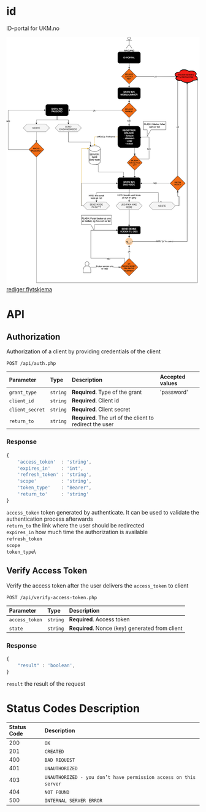 # id
ID-portal for UKM.no

![Midlertidig flytskjema](Flytskjema.png?raw=true)
[rediger flytskjema](https://app.diagrams.net/)



# API

## Authorization

Authorization of a client by providing credentials of the client

```http
POST /api/auth.php
```

| Parameter | Type | Description | Accepted values
| :--- | :--- | :--- | :----|
| `grant_type` | `string` | **Required**. Type of the grant | 'password'
| `client_id` | `string` | **Required**. Client id |
| `client_secret` | `string` | **Required**. Client secret |
| `return_to` | `string` | **Required**. The url of the client to redirect the user |


### Response

```javascript
{
    'access_token'  : 'string',
    'expires_in'    : 'int',
    'refresh_token' : 'string',
    'scope'         : 'string',
    'token_type'    : "Bearer",
    'return_to'     : 'string'
}
```
`access_token` token generated by authenticate. It can be used to validate the authentication process afterwards\
`return_to` the link where the user should be redirected\
`expires_in` how much time the authorization is available\
`refresh_token`\
`scope`\
`token_type`\



## Verify Access Token

Verify the access token after the user delivers the `access_token` to client

```http
POST /api/verify-access-token.php
```

| Parameter | Type | Description
| :--- | :--- | :--- | 
| `access_token` | `string` | **Required**. Access token  |
| `state` | `string` | **Required**. Nonce (key) generated from client |


### Response

```javascript
{
    "result" : 'boolean',
}
```
`result` the result of the request


# Status Codes Description 

| Status Code | Description |
| :--- | :--- |
| 200 | `OK` |
| 201 | `CREATED` |
| 400 | `BAD REQUEST` |
| 401 | `UNAUTHORIZED` |
| 403 | `UNAUTHORIZED - you don’t have permission access on this server` |
| 404 | `NOT FOUND` |
| 500 | `INTERNAL SERVER ERROR` |

